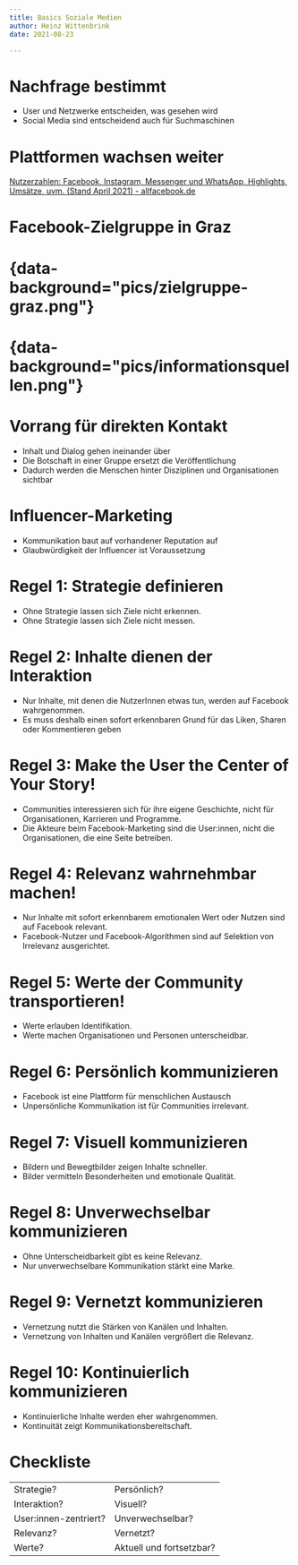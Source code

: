 ```yaml
---
title: Basics Soziale Medien
author: Heinz Wittenbrink
date: 2021-08-23

---
```


# Nachfrage bestimmt

- User und Netzwerke entscheiden, was gesehen wird
- Social Media sind entscheidend auch für Suchmaschinen

# Plattformen wachsen weiter

[Nutzerzahlen: Facebook, Instagram, Messenger und WhatsApp, Highlights, Umsätze, uvm. (Stand April 2021) - allfacebook.de](https://allfacebook.de/toll/state-of-facebook "Nutzerzahlen: Facebook, Instagram, Messenger und WhatsApp, Highlights, Umsätze, uvm. (Stand April 2021) - allfacebook.de")

# Facebook-Zielgruppe in Graz

# {data-background="pics/zielgruppe-graz.png"}
# {data-background="pics/informationsquellen.png"}

# Vorrang für direkten Kontakt

- Inhalt und Dialog gehen ineinander über
- Die Botschaft in einer Gruppe ersetzt die Veröffentlichung
- Dadurch werden die Menschen hinter Disziplinen und Organisationen sichtbar

# Influencer-Marketing

- Kommunikation baut auf vorhandener Reputation auf
- Glaubwürdigkeit der Influencer ist Voraussetzung

# Regel 1: Strategie definieren

- Ohne Strategie lassen sich Ziele nicht erkennen.
- Ohne Strategie lassen sich Ziele nicht messen.

# Regel 2: Inhalte dienen der Interaktion

- Nur Inhalte, mit denen die NutzerInnen etwas tun, werden auf Facebook wahrgenommen.
- Es muss deshalb einen sofort erkennbaren Grund für das Liken, Sharen oder Kommentieren geben

# Regel 3: Make the User the Center of Your Story!

- Communities interessieren sich für ihre eigene Geschichte, nicht für Organisationen, Karrieren und Programme.
- Die Akteure beim Facebook-Marketing sind die User:innen, nicht die Organisationen, die eine Seite betreiben.

# Regel 4: Relevanz wahrnehmbar machen!

- Nur Inhalte mit sofort erkennbarem emotionalen Wert oder Nutzen sind auf Facebook relevant.
- Facebook-Nutzer und Facebook-Algorithmen sind auf Selektion von Irrelevanz ausgerichtet.

# Regel 5: Werte der Community transportieren!

- Werte erlauben Identifikation.
- Werte machen Organisationen und Personen unterscheidbar.

# Regel 6: Persönlich kommunizieren

- Facebook ist eine Plattform für menschlichen Austausch
- Unpersönliche Kommunikation ist für Communities irrelevant.

# Regel 7: Visuell kommunizieren

- Bildern und Bewegtbilder zeigen Inhalte schneller.
- Bilder vermitteln Besonderheiten und emotionale Qualität.

# Regel 8: Unverwechselbar kommunizieren

- Ohne Unterscheidbarkeit gibt es keine Relevanz.
- Nur unverwechselbare Kommunikation stärkt eine Marke.

# Regel 9: Vernetzt kommunizieren

- Vernetzung nutzt die Stärken von Kanälen und Inhalten.
- Vernetzung von Inhalten und Kanälen vergrößert die Relevanz.

# Regel 10: Kontinuierlich kommunizieren

- Kontinuierliche Inhalte werden eher wahrgenommen.
- Kontinuität zeigt Kommunikationsbereitschaft.

# Checkliste

|||
|---|---|
|Strategie?  | Persönlich?|
|Interaktion?     |               Visuell?|
|User:innen-zentriert?    |        Unverwechselbar?|
|Relevanz?        |                Vernetzt?|
|Werte?         |                   Aktuell und fortsetzbar?|
